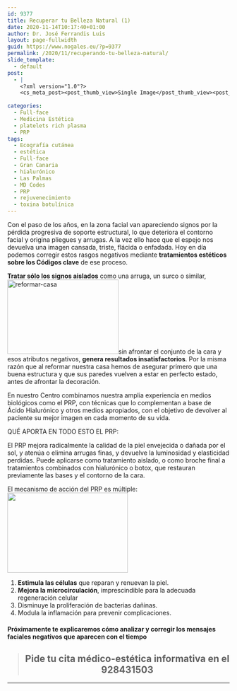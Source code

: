 ```yaml
---
id: 9377
title: Recuperar tu Belleza Natural (1)
date: 2020-11-14T10:17:40+01:00
author: Dr. José Ferrandis Luis
layout: page-fullwidth
guid: https://www.nogales.eu/?p=9377
permalink: /2020/11/recuperando-tu-belleza-natural/
slide_template:
  - default
post:
  - |
    <?xml version="1.0"?>
    <cs_meta_post><post_thumb_view>Single Image</post_thumb_view><post_featured_image_as_thumbnail/><post_thumb_audio/><post_thumb_video/><post_thumb_slider/><post_thumb_slider_type/><inside_post_thumb_view>Single Image</inside_post_thumb_view><inside_post_featured_image_as_thumbnail/><inside_post_thumb_audio/><inside_post_thumb_video/><inside_post_thumb_slider/><inside_post_thumb_slider_type/><post_social_sharing>on</post_social_sharing><post_author_info_show>on</post_author_info_show><post_tags_show>on</post_tags_show><post_attachment_show>on</post_attachment_show><page_title/><page_sub_title/><page_subheader_color/><page_subheader_font_color/><header_banner_style>default_header</header_banner_style><header_banner_image/><header_banner_flex_slider>blog</header_banner_flex_slider><custom_slider_id/><sidebar_layout><cs_layout/></sidebar_layout></cs_meta_post>
    
categories:
  - Full-face
  - Medicina Estética
  - platelets rich plasma
  - PRP
tags:
  - Ecografía cutánea
  - estética
  - Full-face
  - Gran Canaria
  - hialurónico
  - Las Palmas
  - MD Codes
  - PRP
  - rejuvenecimiento
  - toxina botulínica
---
```

Con el paso de los años, en la zona facial van apareciendo signos por la pérdida progresiva de soporte estructural, lo que deteriora el contorno facial y origina pliegues y arrugas. A la vez ello hace que el espejo nos devuelva una imagen cansada, triste, flácida o enfadada. Hoy en día podemos corregir estos rasgos negativos mediante **tratamientos estéticos sobre los Códigos clave** de ese proceso.

**Tratar sólo los signos aislados** como una arruga, un surco o similar, [<img loading="lazy" class="alignright wp-image-9404" src="https://www.nogales.eu/wp-content/uploads/2020/11/reformar-casa-300x200.jpg" alt="reformar-casa" width="252" height="168" srcset="https://www.nogales.eu/wp-content/uploads/2020/11/reformar-casa-300x200.jpg 300w, https://www.nogales.eu/wp-content/uploads/2020/11/reformar-casa-1024x682.jpg 1024w, https://www.nogales.eu/wp-content/uploads/2020/11/reformar-casa-242x160.jpg 242w, https://www.nogales.eu/wp-content/uploads/2020/11/reformar-casa.jpg 1200w" sizes="(max-width: 252px) 100vw, 252px" />](https://www.nogales.eu/wp-content/uploads/2020/11/reformar-casa.jpg)sin afrontar el conjunto de la cara y esos atributos negativos, **genera resultados insatisfactorios**. Por la misma razón que al reformar nuestra casa hemos de asegurar primero que una buena estructura y que sus paredes vuelven a estar en perfecto estado, antes de afrontar la decoración.

En nuestro Centro combinamos nuestra amplia experiencia en medios biológicos como el PRP, con técnicas que lo complementan a base de Ácido Hialurónico y otros medios apropiados, con el objetivo de devolver al paciente su mejor imagen en cada momento de su vida.

QUÉ APORTA EN TODO ESTO EL PRP:

El PRP mejora radicalmente la calidad de la piel envejecida o dañada por el sol, y atenúa o elimina arrugas finas, y devuelve la luminosidad y elasticidad perdidas. Puede aplicarse como tratamiento aislado, o como broche final a tratamientos combinados con hialurónico o botox, que restauran previamente las bases y el contorno de la cara.

El mecanismo de acción del PRP es múltiple:<img loading="lazy" class="alignright  wp-image-8449" src="http://www.nogales.eu/wp-content/uploads/2014/08/c95CK200-300x199.jpg" alt="" width="273" height="181" srcset="https://www.nogales.eu/wp-content/uploads/2014/08/c95CK200-300x199.jpg 300w, https://www.nogales.eu/wp-content/uploads/2014/08/c95CK200-242x160.jpg 242w, https://www.nogales.eu/wp-content/uploads/2014/08/c95CK200.jpg 600w" sizes="(max-width: 273px) 100vw, 273px" />

  1. **Estimula las células** que reparan y renuevan la piel.
  2. **Mejora la microcirculación**, imprescindible para la adecuada regeneración celular
  3. Disminuye la proliferación de bacterias dañinas.
  4. Modula la inflamación para prevenir complicaciones.

#### Próximamente te explicaremos cómo analizar y corregir los mensajes faciales negativos que aparecen con el tiempo

> <h2 style="text-align: center;">
>   <strong>Pide tu cita médico-estética informativa en el 928431503</strong>
> </h2>

* * *

&nbsp;